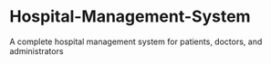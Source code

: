 # Hospital-Management-System
A complete hospital management system for patients, doctors, and administrators
